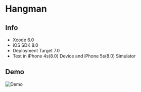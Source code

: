 # Hangman

## Info
* Xcode 6.0
* iOS SDK 8.0
* Deployment Target 7.0
* Test in iPhone 4s(8.0) Device and iPhone 5s(8.0) Simulator

## Demo
![Demo](http://c.hiphotos.bdimg.com/album/s%3D900%3Bq%3D90/sign=4c9f082fd3160924d825ae1be43c44c7/359b033b5bb5c9eaefac6c9ad639b6003af3b368.jpg)
